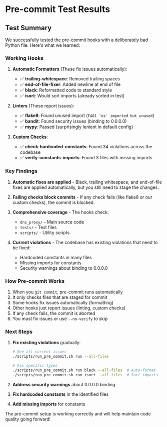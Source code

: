 # Pre-commit Test Results

## Test Summary

We successfully tested the pre-commit hooks with a deliberately bad Python file. Here's what we learned:

### Working Hooks

1. **Automatic Formatters** (These fix issues automatically):
   - ✅ **trailing-whitespace**: Removed trailing spaces
   - ✅ **end-of-file-fixer**: Added newline at end of file
   - ✅ **black**: Reformatted code to standard style
   - ✅ **isort**: Would sort imports (already sorted in test)

2. **Linters** (These report issues):
   - ✅ **flake8**: Found unused import (`F401 'os' imported but unused`)
   - ✅ **bandit**: Found security issues (binding to 0.0.0.0)
   - ✅ **mypy**: Passed (surprisingly lenient in default config)

3. **Custom Checks**:
   - ✅ **check-hardcoded-constants**: Found 34 violations across the codebase
   - ✅ **verify-constants-imports**: Found 3 files with missing imports

### Key Findings

1. **Automatic fixes are applied** - Black, trailing whitespace, and end-of-file fixes are applied automatically, but you still need to stage the changes.

2. **Failing checks block commits** - If any check fails (like flake8 or our custom checks), the commit is blocked.

3. **Comprehensive coverage** - The hooks check:
   - `dns_proxy/` - Main source code
   - `tests/` - Test files
   - `scripts/` - Utility scripts

4. **Current violations** - The codebase has existing violations that need to be fixed:
   - Hardcoded constants in many files
   - Missing imports for constants
   - Security warnings about binding to 0.0.0.0

### How Pre-commit Works

1. When you `git commit`, pre-commit runs automatically
2. It only checks files that are staged for commit
3. Some hooks fix issues automatically (formatting)
4. Other hooks just report issues (linting, custom checks)
5. If any check fails, the commit is aborted
6. You must fix issues or use `--no-verify` to skip

### Next Steps

1. **Fix existing violations** gradually:
   ```bash
   # See all current issues
   ./scripts/run_pre_commit.sh run --all-files
   
   # Fix specific types
   ./scripts/run_pre_commit.sh run black --all-files  # Auto-format
   ./scripts/run_pre_commit.sh run isort --all-files  # Sort imports
   ```

2. **Address security warnings** about 0.0.0.0 binding

3. **Fix hardcoded constants** in the identified files

4. **Add missing imports** for constants

The pre-commit setup is working correctly and will help maintain code quality going forward!